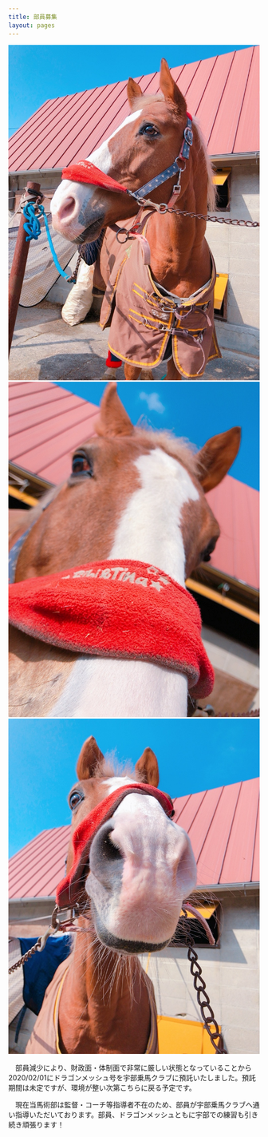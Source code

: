 ```yaml
---
title: 部員募集
layout: pages
---
```



![](img/IMG_7572.JPG)
![](img/IMG_7573.JPG)
![](img/IMG_7575.JPG)

　部員減少により、財政面・体制面で非常に厳しい状態となっていることから2020/02/01にドラゴンメッシュ号を宇部乗馬クラブに預託いたしました。預託期間は未定ですが、環境が整い次第こちらに戻る予定です。
　

　現在当馬術部は監督・コーチ等指導者不在のため、部員が宇部乗馬クラブへ通い指導いただいております。部員、ドラゴンメッシュともに宇部での練習も引き続き頑張ります！
